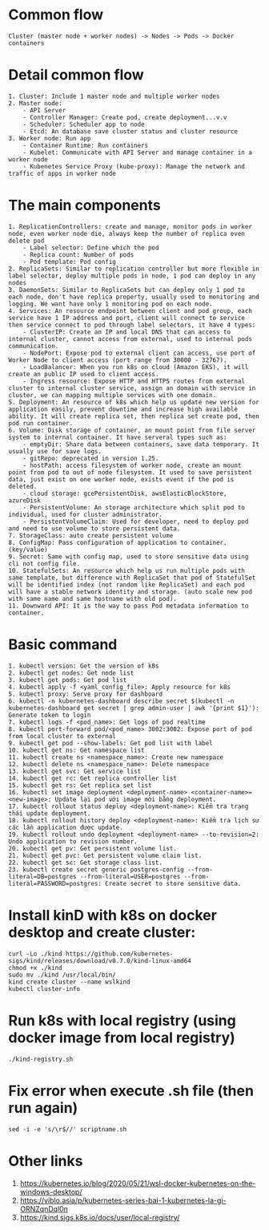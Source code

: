 # Common flow
    Cluster (master node + worker nodes) -> Nodes -> Pods -> Docker containers
    
# Detail common flow
    1. Cluster: Include 1 master node and multiple worker nodes
    2. Master node:
        - API Server
        - Controller Manager: Create pod, create deployment...v.v
        - Scheduler: Scheduler app to node
        - Etcd: An database save cluster status and cluster resource
    3. Worker node: Run app
        - Container Runtime: Run containers
        - Kubelet: Communicate with API Server and manage container in a worker node
        - Kubenetes Service Proxy (kube-proxy): Manage the network and traffic of apps in worker node

# The main components
    1. ReplicationControllers: create and manage, monitor pods in worker node, even worker node die, always keep the number of replica even delete pod
        - Label selector: Define which the pod
        - Replica count: Number of pods
        - Pod template: Pod config
    2. ReplicaSets: Similar to replication controller but more flexible in label selector, deploy multiple pods in node, 1 pod can deploy in any nodes
    3. DaemonSets: Similar to ReplicaSets but can deploy only 1 pod to each node, don't have replica property, usually used to monitoring and logging. We want have only 1 monitoring pod on each node.
    4. Services: An resource endpoint between client and pod group, each service have 1 IP address and port, client will connect to service then service connect to pod through label selectors, it have 4 types:
        - ClusterIP: Create an IP and local DNS that can access to internal cluster, cannot access from external, used to internal pods communication.
        - NodePort: Expose pod to external client can access, use port of Worker Node to client access (port range from 30000 - 32767).
        - LoadBalancer: When you run k8s on cloud (Amazon EKS), it will create an public IP used to client access.
        - Ingress resource: Expose HTTP and HTTPS routes from external cluster to internal cluster service, assign an domain with service in cluster, we can mapping multiple services with one domain.
    5. Deployment: An resource of k8s which help us update new version for application easily, prevent downtime and increase high available ability. It will create replica set, then replica set create pod, then pod run container.
    6. Volume: Disk storage of container, an mount point from file server system to internal container. It have serveral types such as:
        - emptyDir: Share data between containers, save data temporary. It usually use for save logs.
        - gitRepo: deprecated in version 1.25.
        - hostPath: access filesystem of worker node, create an mount point from pod to out of node filesystem. It used to save persistent data, just exist on one worker node, exists event if the pod is deleted.
        - cloud storage: gcePersistentDisk, awsElasticBlockStore, azureDisk
        - PersistentVolume: An storage architecture which split pod to individual, used for cluster administrator.
        - PersistentVolumeClaim: Used for developer, need to deploy pod and need to use volume to store persistent data.
    7. StorageClass: auto create persistent volume
    8. ConfigMap: Pass configuration of application to container. (key/value)
    9. Secret: Same with config map, used to store sensitive data using cli not config file.
    10. StatefulSets: An resource which help us run multiple pods with same template, but difference with ReplicaSet that pod of StatefulSet will be identified index (not random like ReplicaSet) and each pod will have a stable network identity and storage. (auto scale new pod with same name and same hostname with old pod).
    11. Downward API: It is the way to pass Pod metadata information to container.

# Basic command
    1. kubectl version: Get the version of k8s
    2. kubectl get nodes: Get node list
    3. kubectl get pods: Get pod list
    4. kubectl apply -f <yaml_config_file>: Apply resource for k8s
    5. kubectl proxy: Serve proxy for dashboard
    6. kubectl -n kubernetes-dashboard describe secret $(kubectl -n kubernetes-dashboard get secret | grep admin-user | awk '{print $1}'): Generate token to login
    7. kubectl logs -f <pod_name>: Get logs of pod realtime
    8. kubectl port-forward pod/<pod_name> 3002:3002: Expose port of pod from local cluster to external
    9. kubectl get pod --show-labels: Get pod list with label
    10. kubectl get ns: Get namespace list
    11. kubectl create ns <namespace_name>: Create new namespace
    12. kubectl delete ns <namespace_name>: Delete namespace
    13. kubectl get svc: Get service list
    14. kubectl get rc: Get replica controller list
    15. kubectl get rs: Get replica set list
    16. kubectl set image deployment <deployment-name> <container-name>=<new-image>: Update lại pod với image mới bằng deployment.
    17. kubectl rollout status deploy <deployment-name>: Kiểm tra trạng thái update deployment.
    18. kubectl rollout history deploy <deployment-name>: Kiểm tra lịch sử các lần application được update.
    19. kubectl rollout undo deployment <deployment-name> --to-revision=2: Undo application to revision number.
    20. kubectl get pv: Get persistent volume list.
    21. kubectl get pvc: Get persistent volume claim list.
    22. kubectl get sc: Get storage class list.
    23. kubectl create secret generic postgres-config --from-literal=DB=postgres --from-literal=USER=postgres --from-literal=PASSWORD=postgres: Create secret to store sensitive data.
    
# Install kinD with k8s on docker desktop and create cluster: 
    curl -Lo ./kind https://github.com/kubernetes-sigs/kind/releases/download/v0.7.0/kind-linux-amd64
    chmod +x ./kind
    sudo mv ./kind /usr/local/bin/
    kind create cluster --name wslkind
    kubectl cluster-info

# Run k8s with local registry (using docker image from local registry)
    ./kind-registry.sh

# Fix error when execute .sh file (then run again)
    sed -i -e 's/\r$//' scriptname.sh
    
# Other links
1. https://kubernetes.io/blog/2020/05/21/wsl-docker-kubernetes-on-the-windows-desktop/
2. https://viblo.asia/p/kubernetes-series-bai-1-kubernetes-la-gi-ORNZqnDql0n
3. https://kind.sigs.k8s.io/docs/user/local-registry/